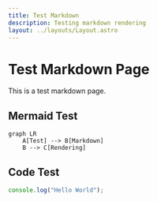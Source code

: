 ```yaml
---
title: Test Markdown
description: Testing markdown rendering
layout: ../layouts/Layout.astro
---
```


# Test Markdown Page

This is a test markdown page.

## Mermaid Test

```mermaid
graph LR
    A[Test] --> B[Markdown]
    B --> C[Rendering]
```

## Code Test

```javascript
console.log("Hello World");
```
